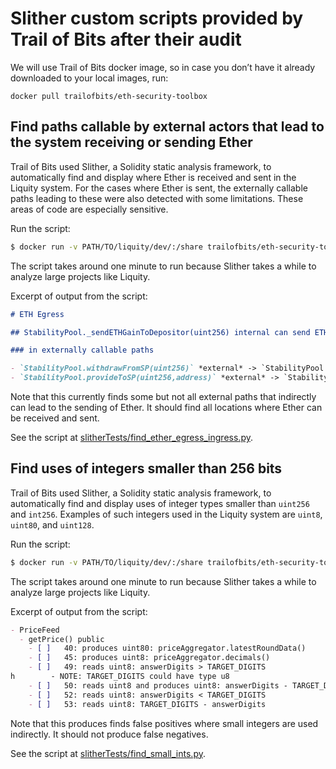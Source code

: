 # Slither custom scripts provided by Trail of Bits after their audit

We will use Trail of Bits docker image, so in case you don’t have it already downloaded to your local images, run:

```
docker pull trailofbits/eth-security-toolbox
```

## Find paths callable by external actors that lead to the system receiving or sending Ether

Trail of Bits used Slither, a Solidity static analysis framework, to automatically find and display where Ether is received and sent in the Liquity system. For the cases where Ether is sent, the externally callable paths leading to these were also detected with some limitations. These areas of code are especially sensitive.

Run the script:
```bash
$ docker run -v PATH/TO/liquity/dev/:/share trailofbits/eth-security-toolbox sh -c "cd /share/packages/contracts/ && python3 slitherTests/find_ether_egress_ingress.py"
```
The script takes around one minute to run because Slither takes a while to analyze large projects like Liquity.

Excerpt of output from the script:
```markdown
# ETH Egress

## StabilityPool._sendETHGainToDepositor(uint256) internal can send ETH

### in externally callable paths

- `StabilityPool.withdrawFromSP(uint256)` *external* -> `StabilityPool._sendETHGainToDepositor(uint256)` *internal*
- `StabilityPool.provideToSP(uint256,address)` *external* -> `StabilityPool._sendETHGainToDepositor(uint256)` *internal*
```

Note that this currently finds some but not all external paths that indirectly can lead to the sending of Ether.
It should find all locations where Ether can be received and sent.

See the script at [slitherTests/find_ether_egress_ingress.py](slitherTests/find_ether_egress_ingress.py).

## Find uses of integers smaller than 256 bits

Trail of Bits used Slither, a Solidity static analysis framework, to automatically find and display uses of integer types smaller than `uint256` and `int256`. Examples of such integers used in the Liquity system are `uint8`, `uint80`, and `uint128`.

Run the script:
```bash
$ docker run -v PATH/TO/liquity/dev/:/share trailofbits/eth-security-toolbox sh -c "cd /share/packages/contracts/ && python3 slitherTests/find_small_ints.py"
```
The script takes around one minute to run because Slither takes a while to analyze large projects like Liquity.

Excerpt of output from the script:
```markdown
- PriceFeed
  - getPrice() public
    - [ ]   40: produces uint80: priceAggregator.latestRoundData()
    - [ ]   45: produces uint8: priceAggregator.decimals()
    - [ ]   49: reads uint8: answerDigits > TARGET_DIGITS
h        - NOTE: TARGET_DIGITS could have type u8
    - [ ]   50: reads uint8 and produces uint8: answerDigits - TARGET_DIGITS
    - [ ]   52: reads uint8: answerDigits < TARGET_DIGITS
    - [ ]   53: reads uint8: TARGET_DIGITS - answerDigits
```

Note that this produces finds false positives where small integers are used indirectly.
It should not produce false negatives.

See the script at [slitherTests/find_small_ints.py](slitherTests/find_small_ints.py).

